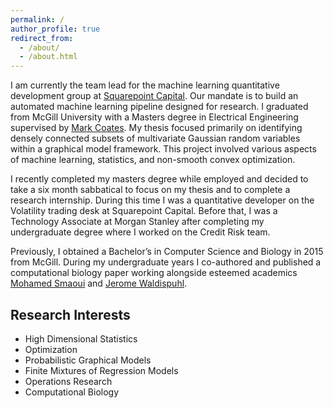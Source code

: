 ```yaml
---
permalink: /
author_profile: true
redirect_from: 
  - /about/
  - /about.html
---
```


I am currently the team lead for the machine learning quantitative development group at [Squarepoint Capital](https://www.squarepoint-capital.com/). Our mandate is to build an automated machine learning pipeline designed for research. I graduated from McGill University with a Masters degree in Electrical Engineering supervised by [Mark Coates](http://www.ece.mcgill.ca/~mcoate/). My thesis focused primarily on identifying densely connected subsets of multivariate Gaussian random variables within a graphical model framework. This project involved various aspects of machine learning, statistics, and non-smooth convex optimization.

I recently completed my masters degree while employed and decided to take a six month sabbatical to focus on my thesis and to complete a research internship. During this time I was a quantitative developer on the Volatility trading desk at Squarepoint Capital. Before that, I was a Technology Associate at Morgan Stanley after completing my undergraduate degree where I worked on the Credit Risk team.

Previously, I obtained a Bachelor’s in Computer Science and Biology in 2015 from McGill. During my undergraduate years I co-authored and published a computational biology paper working alongside esteemed academics [Mohamed Smaoui](https://www.cs.mcgill.ca/~msmaou/) and [Jerome Waldispuhl](https://www.cs.mcgill.ca/~jeromew/). 

## Research Interests

+ High Dimensional Statistics
+ Optimization
+ Probabilistic Graphical Models
+ Finite Mixtures of Regression Models
+ Operations Research
+ Computational Biology